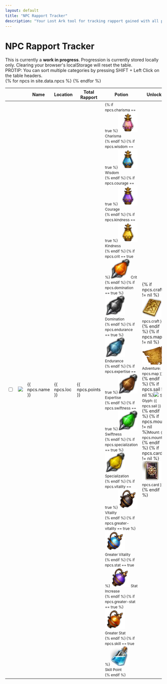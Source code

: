 ```yaml
---
layout: default
title: "NPC Rapport Tracker"
description: "Your Lost Ark tool for tracking rapport gained with all possible NPCs. Find their location and sort by the fastest or longest ones to farm."
---
```


<h1>NPC Rapport Tracker</h1>

<div class="progressbar-container">
  <div class="progressbar-bar"></div>
  <div class="progressbar-label"></div>
</div>
<div class = "ready"></div>

<div class="alert alert-danger" role="alert">
  This is currently a <strong>work in progress</strong>. Progression is currently stored locally only. Clearing your browser's localStorage will reset the table.
</div>

<div class="alert alert-info" role="alert">
  PROTIP: You can sort multiple categories by pressing SHIFT + Left Click on the table headers.
</div>

<table id="sortTable" class="display dt-responsive nowrap">
  <thead>
    <tr>
      <th class="no-sort"></th>
      <th class="npc-icon-column no-sort"></th>
      <th>Name</th>
      <th>Location</th>
      <th>Total Rapport</th>
      <th>Potion</th>
      <th>Unlock</th>
      <th>Collection</th>
      <th>Hire</th>
    </tr>
  </thead>
  <tbody>
    {% for npcs in site.data.npcs %}
      <tr>
        <td>
          <input type="checkbox" id="{{ npcs.id }}" class="box">
        </td>
        <td>
            <img class="npc-icon" src="/assets/img/npc/{{ npcs.icon }}" />
        </td>
        <td> 
          {{ npcs.name }}
        </td>        
        <td>
          {{ npcs.loc }}
        </td>
        <td>
          {{ npcs.points }}
        </td>
        <td>
          <small>
          {% if npcs.charisma == true %}<img class="lost-icon" src="/assets/img/icon/Charisma.png" /> Charisma<br />{% endif %}
          {% if npcs.wisdom == true %}<img class="lost-icon" src="/assets/img/icon/Wisdom.png" /> Wisdom<br />{% endif %}
          {% if npcs.courage == true %}<img class="lost-icon" src="/assets/img/icon/Courage.png" /> Courage<br />{% endif %}
          {% if npcs.kindness == true %}<img class="lost-icon" src="/assets/img/icon/Kindness.png" /> Kindness<br />{% endif %}
          {% if npcs.crit == true %}<img class="lost-icon" src="/assets/img/icon/Crit.png" /> Crit<br />{% endif %}
          {% if npcs.domination == true %}<img class="lost-icon" src="/assets/img/icon/Domination.png" /> Domination<br />{% endif %}
          {% if npcs.endurance == true %}<img class="lost-icon" src="/assets/img/icon/Endurance.png" /> Endurance<br />{% endif %}
          {% if npcs.expertise == true %}<img class="lost-icon" src="/assets/img/icon/Expertise.png" /> Expertise<br />{% endif %}
          {% if npcs.swiftness == true %}<img class="lost-icon" src="/assets/img/icon/Swiftness.png" /> Swiftness<br />{% endif %}
          {% if npcs.specialization == true %}<img class="lost-icon" src="/assets/img/icon/Specialization Increase.png" /> Specialization<br />{% endif %}
          {% if npcs.vitality == true %}<img class="lost-icon" src="/assets/img/icon/Vitality Increase.png" /> Vitality<br />{% endif %}
          {% if npcs.greater-vitality == true %}<img class="lost-icon" src="/assets/img/icon/Greater Vitality.png" /> Greater Vitality<br />{% endif %}
          {% if npcs.stat == true %}<img class="lost-icon" src="/assets/img/icon/Stat Increase.png" /> Stat Increase<br />{% endif %}
          {% if npcs.greater-stat == true %}<img class="lost-icon" src="/assets/img/icon/Greater Stat Increase.png" /> Greater Stat<br />{% endif %}
          {% if npcs.skill == true %}<img class="lost-icon" src="/assets/img/icon/Skill Point.png" /> Skill Point<br />{% endif %}
          </small>
        </td>
        <td>
          {% if npcs.craft != nil %}<img class="lost-icon" src="/assets/img/icon/crafting.png" /> <small>{{ npcs.craft }}<br /></small>{% endif %}
          {% if npcs.map != nil %}<img class="lost-icon" src="/assets/img/icon/map.png" /> <small>Adventure: {{ npcs.map }}<br /></small>{% endif %}
          {% if npcs.sail != nil %}<img class="lost-icon" src="/assets/img/icon/astray.png" /> <small>Sail Glyph: {{ npcs.sail }}<br /></small>{% endif %}
          {% if npcs.mount != nil %}<small>Mount: {{ npcs.mount }}</small><br/>{% endif %}
          {% if npcs.card != nil %}<img class="lost-icon" src="/assets/img/icon/card.png" /> <small>{{ npcs.card }}</small><br/>{% endif %}
        </td>
        <td>
          {% if npcs.giant != nil %} <img class="lost-icon" src="/assets/img/icon/giant-heart.png" /> <small>{{ npcs.giant }} Giant Heart</small><br/>{% endif %}
          {% if npcs.masterpiece != nil %} <img class="lost-icon" src="/assets/img/icon/masterpiece.png" /><small>Masterpiece {{ npcs.masterpiece }}</small><br/>{% endif %}
          {% if npcs.omnium != nil %} <img class="lost-icon" src="/assets/img/icon/omnium.png" /> <small>Omnium Star {{ npcs.omnium }}</small><br/>{% endif %}
          {% if npcs.island != nil %}<img class="lost-icon" src="/assets/img/icon/island.png" /> <small>{{ npcs.island }}</small><br/>{% endif %}
        </td>
        <td>
          {% if npcs.crew != nil %}<img class="lost-icon" src="/assets/img/icon/crew.png" /> <small>Crew: {{ npcs.crew }}</small><br/>{% endif %}
          {% if npcs.sailor != nil %}<img class="lost-icon" src="/assets/img/icon/sailor.png" /> <small>Sailor: {{ npcs.sailor }}</small><br/>{% endif %}
        </td>
      </tr>
    {% endfor %}
  </tbody>
</table>
